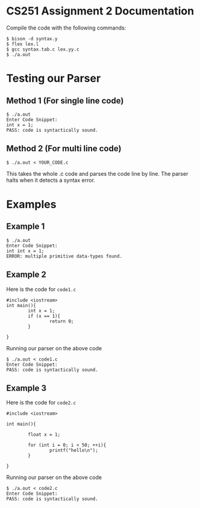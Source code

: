 # CS251 Assignment 2 Documentation

Compile the code with the following commands:

```
$ bison -d syntax.y
$ flex lex.l
$ gcc syntax.tab.c lex.yy.c
$ ./a.out 
```

# Testing our Parser

## Method 1 (For single line code)
```
$ ./a.out
Enter Code Snippet:
int x = 1;
PASS: code is syntactically sound.
```

## Method 2 (For multi line code)

`$ ./a.out < YOUR_CODE.c `

This takes the whole .c code and parses the code line by line. The parser halts when it detects a syntax error.

# Examples

## Example 1

```
$ ./a.out
Enter Code Snippet:
int int x = 1;
ERROR: multiple primitive data-types found.
```

## Example 2

Here is the code for `code1.c`

```
#include <iostream>
int main(){
        int x = 1;
        if (x == 1){
                return 0;
        }

}
```
Running our parser on the above code

```
$ ./a.out < code1.c
Enter Code Snippet:
PASS: code is syntactically sound.

```

## Example 3

Here is the code for `code2.c`

```
#include <iostream>

int main(){

        float x = 1;

        for (int i = 0; i < 50; ++i){
                printf("hello\n");
        }

}
```
Running our parser on the above code

```
$ ./a.out < code2.c
Enter Code Snippet:
PASS: code is syntactically sound.

```
